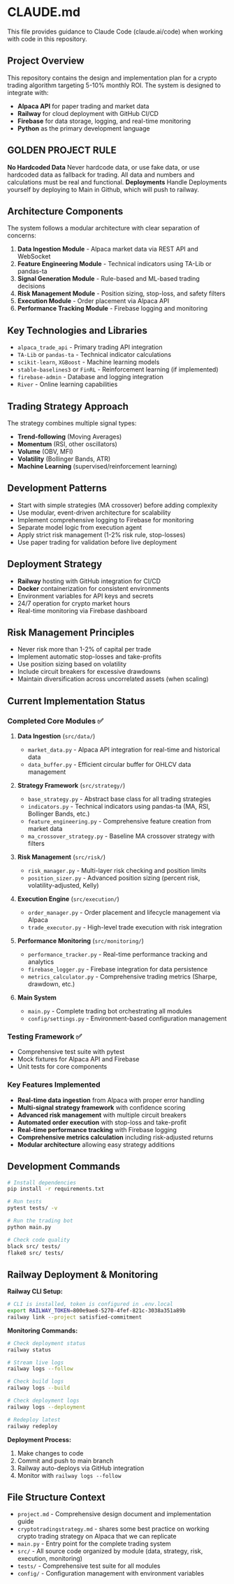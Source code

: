 # CLAUDE.md

This file provides guidance to Claude Code (claude.ai/code) when working with code in this repository.

## Project Overview

This repository contains the design and implementation plan for a crypto trading algorithm targeting 5-10% monthly ROI. The system is designed to integrate with:

- **Alpaca API** for paper trading and market data
- **Railway** for cloud deployment with GitHub CI/CD
- **Firebase** for data storage, logging, and real-time monitoring
- **Python** as the primary development language

## GOLDEN PROJECT RULE

**No Hardcoded Data** Never hardcode data, or use fake data, or use hardcoded data as fallback for trading. All data and numbers and calculations must be real and functional. 
**Deployments** Handle Deployments yourself by deploying to Main in Github, which will push to railway. 

## Architecture Components

The system follows a modular architecture with clear separation of concerns:

1. **Data Ingestion Module** - Alpaca market data via REST API and WebSocket
2. **Feature Engineering Module** - Technical indicators using TA-Lib or pandas-ta
3. **Signal Generation Module** - Rule-based and ML-based trading decisions
4. **Risk Management Module** - Position sizing, stop-loss, and safety filters
5. **Execution Module** - Order placement via Alpaca API
6. **Performance Tracking Module** - Firebase logging and monitoring

## Key Technologies and Libraries

- `alpaca_trade_api` - Primary trading API integration
- `TA-Lib` or `pandas-ta` - Technical indicator calculations
- `scikit-learn`, `XGBoost` - Machine learning models
- `stable-baselines3` or `FinRL` - Reinforcement learning (if implemented)
- `firebase-admin` - Database and logging integration
- `River` - Online learning capabilities

## Trading Strategy Approach

The strategy combines multiple signal types:
- **Trend-following** (Moving Averages)
- **Momentum** (RSI, other oscillators)
- **Volume** (OBV, MFI)
- **Volatility** (Bollinger Bands, ATR)
- **Machine Learning** (supervised/reinforcement learning)

## Development Patterns

- Start with simple strategies (MA crossover) before adding complexity
- Use modular, event-driven architecture for scalability
- Implement comprehensive logging to Firebase for monitoring
- Separate model logic from execution agent
- Apply strict risk management (1-2% risk rule, stop-losses)
- Use paper trading for validation before live deployment

## Deployment Strategy

- **Railway** hosting with GitHub integration for CI/CD
- **Docker** containerization for consistent environments
- Environment variables for API keys and secrets
- 24/7 operation for crypto market hours
- Real-time monitoring via Firebase dashboard

## Risk Management Principles

- Never risk more than 1-2% of capital per trade
- Implement automatic stop-losses and take-profits
- Use position sizing based on volatility
- Include circuit breakers for excessive drawdowns
- Maintain diversification across uncorrelated assets (when scaling)

## Current Implementation Status

### Completed Core Modules ✅

1. **Data Ingestion** (`src/data/`)
   - `market_data.py` - Alpaca API integration for real-time and historical data
   - `data_buffer.py` - Efficient circular buffer for OHLCV data management

2. **Strategy Framework** (`src/strategy/`)
   - `base_strategy.py` - Abstract base class for all trading strategies
   - `indicators.py` - Technical indicators using pandas-ta (MA, RSI, Bollinger Bands, etc.)
   - `feature_engineering.py` - Comprehensive feature creation from market data
   - `ma_crossover_strategy.py` - Baseline MA crossover strategy with filters

3. **Risk Management** (`src/risk/`)
   - `risk_manager.py` - Multi-layer risk checking and position limits
   - `position_sizer.py` - Advanced position sizing (percent risk, volatility-adjusted, Kelly)

4. **Execution Engine** (`src/execution/`)
   - `order_manager.py` - Order placement and lifecycle management via Alpaca
   - `trade_executor.py` - High-level trade execution with risk integration

5. **Performance Monitoring** (`src/monitoring/`)
   - `performance_tracker.py` - Real-time performance tracking and analytics
   - `firebase_logger.py` - Firebase integration for data persistence
   - `metrics_calculator.py` - Comprehensive trading metrics (Sharpe, drawdown, etc.)

6. **Main System** 
   - `main.py` - Complete trading bot orchestrating all modules
   - `config/settings.py` - Environment-based configuration management

### Testing Framework ✅
- Comprehensive test suite with pytest
- Mock fixtures for Alpaca API and Firebase
- Unit tests for core components

### Key Features Implemented

- **Real-time data ingestion** from Alpaca with proper error handling
- **Multi-signal strategy framework** with confidence scoring
- **Advanced risk management** with multiple circuit breakers
- **Automated order execution** with stop-loss and take-profit
- **Real-time performance tracking** with Firebase logging
- **Comprehensive metrics calculation** including risk-adjusted returns
- **Modular architecture** allowing easy strategy additions

## Development Commands

```bash
# Install dependencies
pip install -r requirements.txt

# Run tests
pytest tests/ -v

# Run the trading bot
python main.py

# Check code quality
black src/ tests/
flake8 src/ tests/
```

## Railway Deployment & Monitoring

**Railway CLI Setup:**
```bash
# CLI is installed, token is configured in .env.local
export RAILWAY_TOKEN=800e9ae8-5270-4fef-821c-3038a351a89b
railway link --project satisfied-commitment
```

**Monitoring Commands:**
```bash
# Check deployment status
railway status

# Stream live logs
railway logs --follow

# Check build logs
railway logs --build

# Check deployment logs  
railway logs --deployment

# Redeploy latest
railway redeploy
```

**Deployment Process:**
1. Make changes to code
2. Commit and push to main branch
3. Railway auto-deploys via GitHub integration
4. Monitor with `railway logs --follow`

## File Structure Context

- `project.md` - Comprehensive design document and implementation guide
- `cryptotradingstrategy.md` - shares some best practice on working crypto trading strategy on Alpaca that we can replicate
- `main.py` - Entry point for the complete trading system
- `src/` - All source code organized by module (data, strategy, risk, execution, monitoring)
- `tests/` - Comprehensive test suite for all modules
- `config/` - Configuration management with environment variables
